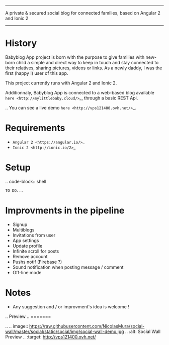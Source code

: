 **************************************************************************************
A private & secured social blog for connected families, based on Angular 2 and Ionic 2
**************************************************************************************

History
=======

Babyblog App project is born with the purpose to give families with new-born child a simple and direct way to keep in touch and stay connected to their relatives, sharing pictures, videos or links. As a newly daddy, I was the first (happy !) user of this app.

This project currently runs with Angular 2 and Ionic 2.

Additionnaly, Babyblog App is connected to a web-based blog available `here <http://mylittlebaby.cloud/>`_, through a basic REST Api.

.. You can see a live demo `here <http://vps121400.ovh.net/>`_.

Requirements
============

* `Angular 2 <https://angular.io/>`_
* `Ionic 2 <http://ionic.io/2>`_

Setup
=====

.. code-block:: shell

    TO DO...

Improvments in the pipeline
===========================

* Signup
* Multiblogs
* Invitations from user
* App settings
* Update profile
* Infinite scroll for posts
* Remove account
* Pushs notif (Firebase ?)
* Sound notification when posting message / comment
* Off-line mode

Notes
=====

* Any suggestion and / or improvment's idea is welcome !

.. Preview
.. =======

.. .. image:: https://raw.githubusercontent.com/NicolasMura/social-wall/master/social/static/social/img/social-wall-demo.jpg
..     :alt: Social Wall Preview
..     :target: http://vps121400.ovh.net/

